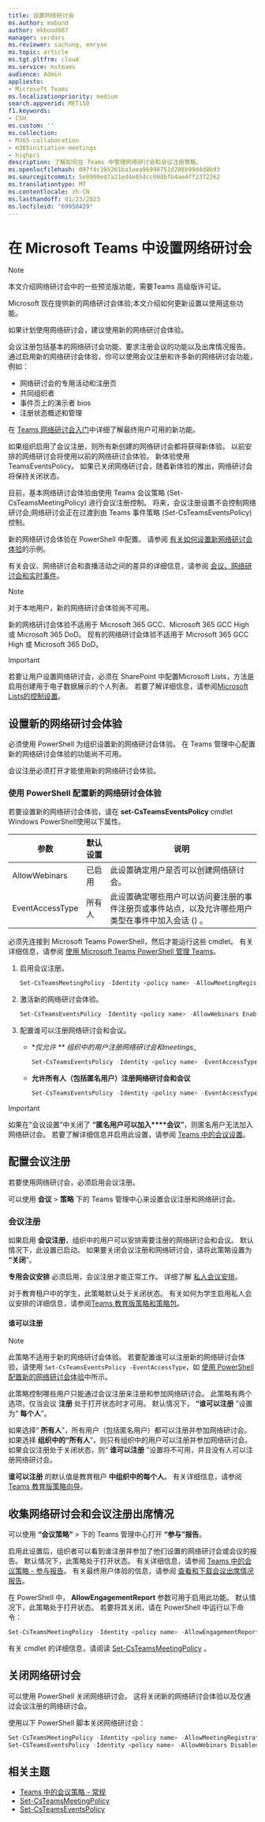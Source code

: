 ```yaml
---
title: 设置网络研讨会
ms.author: mabond
author: mkbond007
manager: serdars
ms.reviewer: sachung, emryan
ms.topic: article
ms.tgt.pltfrm: cloud
ms.service: msteams
audience: Admin
appliesto:
- Microsoft Teams
ms.localizationpriority: medium
search.appverid: MET150
f1.keywords:
- CSH
ms.custom: ''
ms.collection:
- M365-collaboration
- m365initiative-meetings
- highpri
description: 了解如何在 Teams 中管理网络研讨会和会议注册策略。
ms.openlocfilehash: 097f4c385261ba1aea96990751d208b99d4d8b93
ms.sourcegitcommit: 5e0900ed7a21ed4e854cc00dbfb4ae4ff2372262
ms.translationtype: MT
ms.contentlocale: zh-CN
ms.lasthandoff: 01/23/2023
ms.locfileid: "69950429"
---
```

# <a name="set-up-webinars-in-microsoft-teams"></a>在 Microsoft Teams 中设置网络研讨会

> [!NOTE]
> 本文介绍网络研讨会中的一些预览版功能，需要Teams 高级版许可证。

Microsoft 现在提供新的网络研讨会体验;本文介绍如何更新设置以使用这些功能。

如果计划使用网络研讨会，建议使用新的网络研讨会体验。

会议注册包括基本的网络研讨会功能、要求注册会议的功能以及出席情况报告。 通过启用新的网络研讨会体验，你可以使用会议注册和许多新的网络研讨会功能，例如：

- 网络研讨会的专用活动和注册页
- 共同组织者
- 事件页上的演示者 bios
- 注册状态概述和管理

在 [Teams 网络研讨会入门](https://support.microsoft.com/office/42f3f874-22dc-4289-b53f-bbc1a69013e3)中详细了解最终用户可用的新功能。

如果组织启用了会议注册，则所有新创建的网络研讨会都将获得新体验。 以前安排的网络研讨会将使用以前的网络研讨会体验。 新体验使用 TeamsEventsPolicy。 如果已关闭网络研讨会，随着新体验的推出，网络研讨会将保持关闭状态。

目前，基本网络研讨会体验由使用 Teams 会议策略 (Set-CsTeamsMeetingPolicy) 进行会议注册控制。 将来，会议注册设置不会控制网络研讨会;网络研讨会正在过渡到由 Teams 事件策略 (Set-CsTeamsEventsPolicy) 控制。

新的网络研讨会体验在 PowerShell 中配置。 请参阅 [有关如何设置新网络研讨会体验](#set-up-new-webinar-experience)的示例。

有关会议、网络研讨会和直播活动之间的差异的详细信息，请参阅 [会议、网络研讨会和实时事件](quick-start-meetings-live-events.md)。

> [!NOTE]
> 对于本地用户，新的网络研讨会体验尚不可用。
>
> 新的网络研讨会体验不适用于 Microsoft 365 GCC、Microsoft 365 GCC High 或 Microsoft 365 DoD。 现有的网络研讨会体验不适用于 Microsoft 365 GCC High 或 Microsoft 365 DoD。

> [!IMPORTANT]
> 若要让用户设置网络研讨会，必须在 SharePoint 中配置Microsoft Lists，方法是启用创建用于电子数据展示的个人列表。 若要了解详细信息，请参阅[Microsoft Lists的控制设置](/sharepoint/control-lists)。

## <a name="set-up-new-webinar-experience"></a>设置新的网络研讨会体验

必须使用 PowerShell 为组织设置新的网络研讨会体验。 在 Teams 管理中心配置新的网络研讨会体验的功能尚不可用。

会议注册必须打开才能使用新的网络研讨会体验。

### <a name="configure-the-new-webinar-experience-with-powershell"></a>使用 PowerShell 配置新的网络研讨会体验

若要设置新的网络研讨会体验，请在 **set-CsTeamsEventsPolicy** cmdlet Windows PowerShell使用以下属性。

|参数|默认设置|说明|
|---------|-----------|---------------|
|AllowWebinars|已启用|此设置确定用户是否可以创建网络研讨会。|
|EventAccessType|所有人|此设置确定哪些用户可以访问要注册的事件注册页或事件站点，以及允许哪些用户类型在事件中加入会话 () 。|

必须先连接到 Microsoft Teams PowerShell，然后才能运行这些 cmdlet。 有关详细信息，请参阅 [使用 Microsoft Teams PowerShell 管理 Teams](/microsoftteams/teams-powershell-managing-teams)。

1. 启用会议注册。

    ```powershell
    Set-CsTeamsMeetingPolicy -Identity <policy name> -AllowMeetingRegistration $True
    ```

1. 激活新的网络研讨会体验。

    ```powershell
    Set-CsTeamsEventsPolicy -Identity <policy name> -AllowWebinars Enabled
    ```

1. 配置谁可以注册网络研讨会和会议。

    - **仅允许 ** 组织中的用户注册网络研讨会和meetings_*

        ```powershell
        Set-CsTeamsEventsPolicy -Identity <policy name> -EventAccessType EveryoneInCompanyExcludingGuests
        ```

    - **允许所有人（包括匿名用户）注册网络研讨会和会议**

        ```powershell
        Set-CsTeamsEventsPolicy -Identity <policy name> -EventAccessType Everyone
        ```

> [!IMPORTANT]
> 如果在“会议设置”中关闭了 **“匿名用户可以加入****会议”**，则匿名用户无法加入网络研讨会。 若要了解详细信息并启用此设置，请参阅 [Teams 中的会议设置](meeting-settings-in-teams.md)。

## <a name="configure-meeting-registration"></a>配置会议注册

若要使用网络研讨会，必须启用会议注册。

可以使用 **会议** > **策略** 下的 Teams 管理中心来设置会议注册和网络研讨会。

### <a name="meeting-registration"></a>会议注册

如果启用 **会议注册**，组织中的用户可以安排需要注册的网络研讨会和会议。 默认情况下，此设置已启动。 如果要关闭会议注册和网络研讨会，请将此策略设置为 **“关闭**”。

**专用会议安排** 必须启用，会议注册才能正常工作。 详细了解 [私人会议安排](meeting-policies-in-teams-general.md)。

对于教育租户中的学生，此策略默认处于关闭状态。 有关如何为学生启用私人会议安排的详细信息，请参阅[Teams 教育版策略和策略包](policy-packages-edu.md)。

#### <a name="who-can-register"></a>谁可以注册

> [!NOTE]
> 此策略不适用于新的网络研讨会体验。 若要配置谁可以注册新的网络研讨会体验，请使用 `Set-CsTeamsEventsPolicy -EventAccessType`，如 [使用 PowerShell 配置新的网络研讨会体验](#configure-the-new-webinar-experience-with-powershell)中所示。

此策略控制哪些用户只能通过会议注册来注册和参加网络研讨会。 此策略有两个选项，仅当会议 **注册** 处于打开状态时才可用。 默认情况下， **“谁可以注册** ”设置为“ **每个人**”。

如果选择“ **所有人**”，所有用户（包括匿名用户）都可以注册并参加网络研讨会。 如果选择 **组织中的“所有人**”，则只有组织中的用户可以注册并参加网络研讨会。 如果会议注册处于关闭状态，则“ **谁可以注册** ”设置将不可用，并且没有人可以注册网络研讨会。

**谁可以注册** 的默认值是教育租户 **中组织中的每个人**。 有关详细信息，请参阅[Teams 教育版策略向导](easy-policy-setup-edu.md)。

## <a name="collect-webinar-and-meeting-registration-attendance"></a>收集网络研讨会和会议注册出席情况

可以使用 **“会议策略”** > 下的 Teams 管理中心打开 **“参与”报告**。

启用此设置后，组织者可以看到谁注册并参加了他们设置的网络研讨会或会议的报告。 默认情况下，此策略处于打开状态。 有关详细信息，请参阅 [Teams 中的会议策略 - 参与报告](meeting-policies-in-teams-general.md#engagement-report)。 有关最终用户体验的信息，请参阅 [查看和下载会议出席情况报告](https://support.microsoft.com/office/ae7cf170-530c-47d3-84c1-3aedac74d310)。

在 PowerShell 中， **AllowEngagementReport** 参数可用于启用此功能。 默认情况下，此策略处于打开状态。 若要将其关闭，请在 PowerShell 中运行以下命令：

```powershell
Set-CsTeamsMeetingPolicy -Identity <policy name> -AllowEngagementReport Disabled
```

有关 cmdlet 的详细信息，请阅读 [Set-CsTeamsMeetingPolicy](/powershell/module/skype/set-csteamsmeetingpolicy) 。

## <a name="turn-off-webinars"></a>关闭网络研讨会

可以使用 PowerShell 关闭网络研讨会。 这将关闭新的网络研讨会体验以及仅通过会议注册的网络研讨会。

使用以下 PowerShell 脚本关闭网络研讨会：

```powershell
Set-CsTeamsMeetingPolicy -Identity <policy name> -AllowMeetingRegistration $False
Set-CSTeamsEventsPolicy -Identity <policy name> -AllowWebinars Disabled
```

## <a name="related-topics"></a>相关主题

- [Teams 中的会议策略 - 常规](meeting-policies-in-teams-general.md)
- [Set-CsTeamsMeetingPolicy](/powershell/module/skype/set-csteamsmeetingpolicy)
- [Set-CsTeamsEventsPolicy](/powershell/module/teams/set-csteamseventspolicy)
